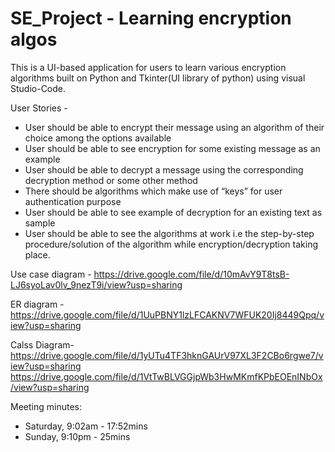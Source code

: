 # SE_Project - Learning encryption algos

This is a UI-based application for users to learn various encryption algorithms built on Python and Tkinter(UI library of python) using visual Studio-Code.

User Stories - 
  - User should be able to encrypt their message using an algorithm of their choice among the options available
  - User should be able to see encryption for some existing message as an example
  - User should be able to decrypt a message using the corresponding decryption method or some other method 
  - There should be algorithms which make use of “keys” for user authentication purpose
  - User should be able to see example of decryption for an existing text as sample
  - User should be able to see the algorithms at work i.e the step-by-step procedure/solution  of the algorithm while encryption/decryption taking place.


Use case diagram -
https://drive.google.com/file/d/10mAvY9T8tsB-LJ6syoLav0lv_9nezT9i/view?usp=sharing

ER diagram -
https://drive.google.com/file/d/1UuPBNY1lzLFCAKNV7WFUK20Ij8449Qpq/view?usp=sharing

Calss Diagram- 
https://drive.google.com/file/d/1yUTu4TF3hknGAUrV97XL3F2CBo6rgwe7/view?usp=sharing
https://drive.google.com/file/d/1VtTwBLVGGjpWb3HwMKmfKPbEOEnINbOx/view?usp=sharing

Meeting minutes: 
  - Saturday, 9:02am - 17:52mins
  - Sunday, 9:10pm - 25mins
